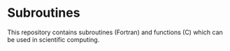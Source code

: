 # Subroutines
This repository contains subroutines (Fortran) and functions (C) which can be used in scientific computing.
